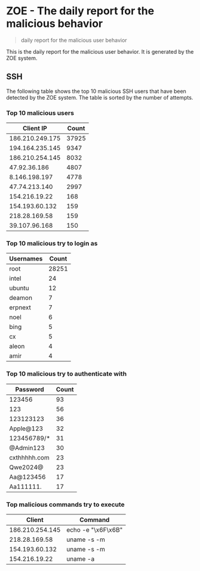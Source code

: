 # ZOE - The daily report for the malicious behavior

> daily report for the malicious user behavior

This is the daily report for the malicious user behavior. It is generated by the ZOE system.

## SSH

The following table shows the top 10 malicious SSH users that have been detected by the ZOE
system. The table is sorted by the number of attempts.

### Top 10 malicious users

| Client IP | Count    |
|-----------|----------|
| 186.210.249.175 | 37925 |
| 194.164.235.145 | 9347 |
| 186.210.254.145 | 8032 |
| 47.92.36.186 | 4807 |
| 8.146.198.197 | 4778 |
| 47.74.213.140 | 2997 |
| 154.216.19.22 | 168 |
| 154.193.60.132 | 159 |
| 218.28.169.58 | 159 |
| 39.107.96.168 | 150 |

### Top 10 malicious try to login as

| Usernames | Count    |
|-----------|----------|
| root | 28251 |
| intel | 24 |
| ubuntu | 12 |
| deamon | 7 |
| erpnext | 7 |
| noel | 6 |
| bing | 5 |
| cx | 5 |
| aleon | 4 |
| amir | 4 |

### Top 10 malicious try to authenticate with

| Password | Count    |
|-----------|----------|
| 123456 | 93 |
| 123 | 56 |
| 123123123 | 36 |
| Apple@123 | 32 |
| 123456789/* | 31 |
| @Admin123 | 30 |
| cxthhhhh.com | 23 |
| Qwe2024@ | 23 |
| Aa@123456 | 17 |
| Aa111111. | 17 |

### Top malicious commands try to execute

| Client | Command |
|--------|---------|
| 186.210.254.145 | echo -e "\x6F\x6B" |
| 218.28.169.58 | uname -s -m |
| 154.193.60.132 | uname -s -m |
| 154.216.19.22 | uname -a |

